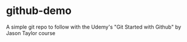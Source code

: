 # github-demo
A simple git repo to follow with the Udemy's "Git Started with Github" by Jason Taylor course

